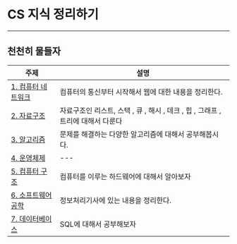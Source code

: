 # CS 지식 정리하기 

***
## 천천히 물들자
| 주제 | 설명|
|------|---|
|[1. 컴퓨터 네트워크 ](https://github.com/LeeJongAnn/Computer-Science-Base/tree/master/%EC%BB%B4%ED%93%A8%ED%84%B0%20%EB%84%A4%ED%8A%B8%EC%9B%8C%ED%81%AC)|컴퓨터의 통신부터 시작해서 웹에 대한 내용을 정리한다.|
|[2. 자료구조]()| 자료구조인 리스트, 스택 , 큐 , 해시 , 데크 , 힙 , 그래프 , 트리에 대해서 다룬다|
|[3. 알고리즘]()|문제를 해결하는 다양한 알고리즘에 대해서 공부해봅시다.|
|[4. 운영체제 ]()|---|
|[5. 컴퓨터 구조 ](https://github.com/LeeJongAnn/Computer-Science-Base/tree/master/%EC%BB%B4%ED%93%A8%ED%84%B0%20%EA%B5%AC%EC%A1%B0)|컴퓨터를 이루는 하드웨어에 대해서 알아보자|
|[6. 소프트웨어 공학 ](https://github.com/LeeJongAnn/Computer-Science-Base/tree/master/%EC%86%8C%ED%94%84%ED%8A%B8%EC%9B%A8%EC%96%B4%20%EA%B3%B5%ED%95%99)|정보처리기사에 있는 내용을 정리한다.|
|[7. 데이터베이스 ]()|SQL에 대해서 공부해보자|




